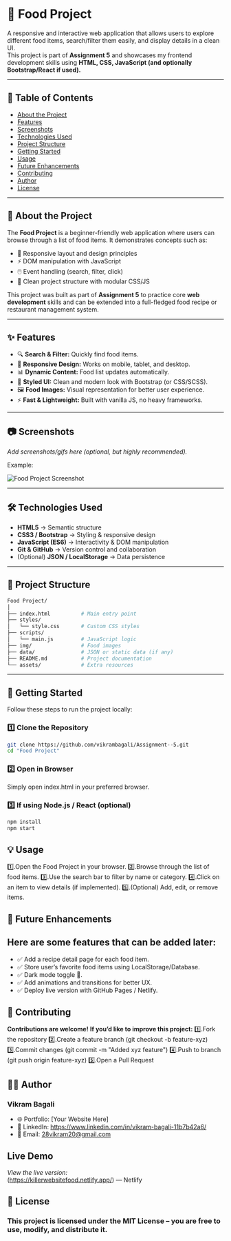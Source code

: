 # 🍔 Food Project

A responsive and interactive web application that allows users to explore different food items, search/filter them easily, and display details in a clean UI.  
This project is part of **Assignment 5** and showcases my frontend development skills using **HTML, CSS, JavaScript (and optionally Bootstrap/React if used).**

---

## 📌 Table of Contents
- [About the Project](#-about-the-project)  
- [Features](#-features)  
- [Screenshots](#-screenshots)  
- [Technologies Used](#-technologies-used)  
- [Project Structure](#-project-structure)  
- [Getting Started](#-getting-started)  
- [Usage](#-usage)  
- [Future Enhancements](#-future-enhancements)  
- [Contributing](#-contributing)  
- [Author](#-author)  
- [License](#-license)  

---

## 📖 About the Project

The **Food Project** is a beginner-friendly web application where users can browse through a list of food items. It demonstrates concepts such as:

- 📱 Responsive layout and design principles  
- ⚡ DOM manipulation with JavaScript  
- 🖱️ Event handling (search, filter, click)  
- 📂 Clean project structure with modular CSS/JS  

This project was built as part of **Assignment 5** to practice core **web development** skills and can be extended into a full-fledged food recipe or restaurant management system.

---

## ✨ Features

- 🔍 **Search & Filter:** Quickly find food items.  
- 📱 **Responsive Design:** Works on mobile, tablet, and desktop.  
- 📊 **Dynamic Content:** Food list updates automatically.  
- 🎨 **Styled UI:** Clean and modern look with Bootstrap (or CSS/SCSS).  
- 🖼️ **Food Images:** Visual representation for better user experience.  
- ⚡ **Fast & Lightweight:** Built with vanilla JS, no heavy frameworks.  

---

## 📷 Screenshots

_Add screenshots/gifs here (optional, but highly recommended)._  

Example:  

![Food Project Screenshot](.Food_Project/resources/images/screenshot.jpeg)

---

## 🛠️ Technologies Used

- **HTML5** → Semantic structure  
- **CSS3 / Bootstrap** → Styling & responsive design  
- **JavaScript (ES6)** → Interactivity & DOM manipulation  
- **Git & GitHub** → Version control and collaboration  
- (Optional) **JSON / LocalStorage** → Data persistence  

---
## 📂 Project Structure
```bash
Food Project/
│
├── index.html          # Main entry point
├── styles/
│   └── style.css       # Custom CSS styles
├── scripts/
│   └── main.js         # JavaScript logic
├── img/                # Food images
├── data/               # JSON or static data (if any)
├── README.md           # Project documentation
└── assets/             # Extra resources
```
---

## 🚀 Getting Started

Follow these steps to run the project locally:

### 1️⃣ Clone the Repository
```bash
git clone https://github.com/vikrambagali/Assignment--5.git
cd "Food Project"
```
### 2️⃣ Open in Browser

Simply open index.html in your preferred browser.

### 3️⃣ If using Node.js / React (optional)
```bash
npm install
npm start
```



## 💡 Usage

1️⃣.Open the Food Project in your browser.
2️⃣.Browse through the list of food items.
3️⃣.Use the search bar to filter by name or category.
4️⃣.Click on an item to view details (if implemented).
5️⃣.(Optional) Add, edit, or remove items.

## 🔮 Future Enhancements

## Here are some features that can be added later:

- ✅ Add a recipe detail page for each food item.
- ✅ Store user’s favorite food items using LocalStorage/Database.
- ✅ Dark mode toggle 🌙.
- ✅ Add animations and transitions for better UX.
- ✅ Deploy live version with GitHub Pages / Netlify.

## 🤝 Contributing
**Contributions are welcome!**
**If you’d like to improve this project:**
1️⃣.Fork the repository
2️⃣.Create a feature branch (git checkout -b feature-xyz)
3️⃣.Commit changes (git commit -m "Added xyz feature")
4️⃣.Push to branch (git push origin feature-xyz)
5️⃣.Open a Pull Request

## 👨‍💻 Author

### Vikram Bagali

- 🌐 Portfolio: [Your Website Here]
- 💼 LinkedIn: https://www.linkedin.com/in/vikram-bagali-11b7b42a6/
- 📧 Email: 28vikram20@gmail.com

##  Live Demo

_View the live version:_  
(https://killerwebsitefood.netlify.app/) —  Netlify


## 📜 License

### This project is licensed under the MIT License – you are free to use, modify, and distribute it.
